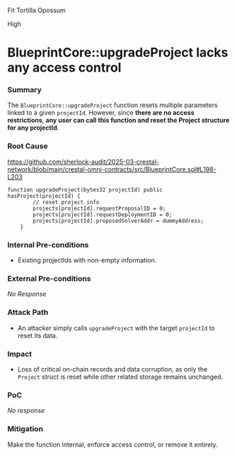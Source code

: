 Fit Tortilla Opossum

High

# BlueprintCore::upgradeProject lacks any access control

### Summary

The `BlueprintCore::upgradeProject` function resets multiple parameters linked to a given `projectId`. However, since **there are no access restrictions**, **any user can call this function and reset the Project structure for any projectId**.

### Root Cause

https://github.com/sherlock-audit/2025-03-crestal-network/blob/main/crestal-omni-contracts/src/BlueprintCore.sol#L198-L203

```solidity
function upgradeProject(bytes32 projectId) public hasProject(projectId) { 
        // reset project info
        projects[projectId].requestProposalID = 0;
        projects[projectId].requestDeploymentID = 0;
        projects[projectId].proposedSolverAddr = dummyAddress;
    }
```

### Internal Pre-conditions

* Existing projectIds with non-empty information.

### External Pre-conditions

*No Response*

### Attack Path

* An attacker simply calls `upgradeProject` with the target `projectId` to reset its data.

### Impact

* Loss of critical on-chain records and data corruption, as only the `Project` struct is reset while other related storage remains unchanged.

### PoC

_No response_

### Mitigation

Make the function internal, enforce access control, or remove it entirely.